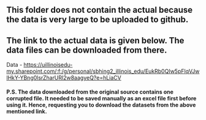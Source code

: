 ## This folder does not contain the actual because the data is very large to be uploaded to github.

## The link to the actual data is given below. The data files can be downloaded from there.

  Data - https://uillinoisedu-my.sharepoint.com/:f:/g/personal/sbhing2_illinois_edu/EukRb0QIw5pFlqVJwlHkY-YBng0lsrZharURl2w8aagyeQ?e=hLiaCV 
  
#### P.S. The data downloaded from the original source contains one corrupted file. It needed to be saved manually as an excel file first before using it. Hence, requesting you to download the datasets from the above mentioned link.
